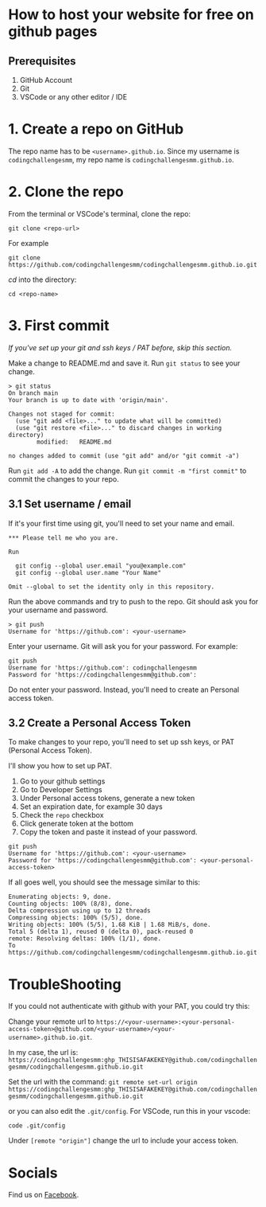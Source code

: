 # How to host your website for free on github pages

## Prerequisites

1. GitHub Account
2. Git
3. VSCode or any other editor / IDE

# 1. Create a repo on GitHub

The repo name has to be `<username>.github.io`. Since my username is `codingchallengesmm`, my repo name is `codingchallengesmm.github.io`.


# 2. Clone the repo

From the terminal or VSCode's terminal, clone the repo:

`git clone <repo-url>`

For example

`git clone https://github.com/codingchallengesmm/codingchallengesmm.github.io.git`

*cd* into the directory:

`cd <repo-name>`

# 3. First commit

*If you've set up your git and ssh keys / PAT before, skip this section.*

Make a change to README.md and save it. Run `git status` to see your change.
```
> git status
On branch main
Your branch is up to date with 'origin/main'.

Changes not staged for commit:
  (use "git add <file>..." to update what will be committed)
  (use "git restore <file>..." to discard changes in working directory)
        modified:   README.md

no changes added to commit (use "git add" and/or "git commit -a")
```

Run `git add -A` to add the change.
Run `git commit -m "first commit"` to commit the changes to your repo.

## 3.1 Set username / email
If it's your first time using git, you'll need to set your name and email.

```
*** Please tell me who you are.

Run

  git config --global user.email "you@example.com"
  git config --global user.name "Your Name"

Omit --global to set the identity only in this repository.
```

Run the above commands and try to push to the repo. Git should ask you for your username and password.

```
> git push
Username for 'https://github.com': <your-username>
```

Enter your username. Git will ask you for your password. For example:

```
git push
Username for 'https://github.com': codingchallengesmm
Password for 'https://codingchallengesmm@github.com':
```

Do not enter your password. Instead, you'll need to create an Personal access token.

## 3.2 Create a Personal Access Token

To make changes to your repo, you'll need to set up ssh keys, or PAT (Personal Access Token).

I'll show you how to set up PAT.
1. Go to your github settings
2. Go to Developer Settings
3. Under Personal access tokens, generate a new token
4. Set an expiration date, for example 30 days
5. Check the `repo` checkbox
6. Click generate token at the bottom
7. Copy the token and paste it instead of your password.

```
git push
Username for 'https://github.com': <your-username>
Password for 'https://codingchallengesmm@github.com': <your-personal-access-token>
```

If all goes well, you should see the message similar to this:

```
Enumerating objects: 9, done.
Counting objects: 100% (8/8), done.
Delta compression using up to 12 threads
Compressing objects: 100% (5/5), done.
Writing objects: 100% (5/5), 1.68 KiB | 1.68 MiB/s, done.
Total 5 (delta 1), reused 0 (delta 0), pack-reused 0
remote: Resolving deltas: 100% (1/1), done.
To https://github.com/codingchallengesmm/codingchallengesmm.github.io.git
```

# TroubleShooting

If you could not authenticate with github with your PAT, you could try this:

Change your remote url to `https://<your-username>:<your-personal-access-token>@github.com/<your-username>/<your-username>.github.io.git`.

In my case, the url is: `https://codingchallengesmm:ghp_THISISAFAKEKEY@github.com/codingchallengesmm/codingchallengesmm.github.io.git`

Set the url with the command:
`git remote set-url origin https://codingchallengesmm:ghp_THISISAFAKEKEY@github.com/codingchallengesmm/codingchallengesmm.github.io.git`

or you can also edit the `.git/config`. For VSCode, run this in your vscode:

```
code .git/config
```
Under `[remote "origin"]` change the url to include your access token.

# Socials

Find us on [Facebook](https://fb.me/codingchallengesmm).
